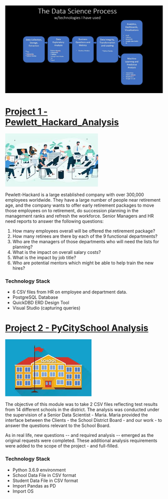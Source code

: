 ![](/images/DSProcess.JPG)


# [Project 1 - Pewlett_Hackard_Analysis](https://github.com/tcottrell321/Pewlett_Hackard_Analysis)
![](/images/Employees1.jpg)

Pewlett-Hackard is a large established company with over 300,000 employees worldwide. They have a large number of people near retirement age, and the company wants to offer early retirement packages to move those employees on to retirement, do succession planning in the management ranks and refresh the workforce. Senior Managers and HR need reports to answer the following questions:
1)	How many employees overall will be offered the retirement package? 
2)	How many retirees are there by each of the 9 functional departments? 
3)	Who are the managers of those departments who will need the lists for planning?
4)	What is the impact on overall salary costs? 
5)	What is the impact by job title? 
6)	Who are potential mentors which might be able to help train the new hires? 

### Technology Stack
- 6 CSV files from HR on employee and department data. 
- PostgreSQL Database
- QuickDBD ERD Design Tool
- Visual Studio (capturing queries)


# [Project 2 - PyCitySchool Analysis](https://github.com/tcottrell321/school_district_analysis)
![](/images/Schools.jpg)

The objective of this module was to take 2 CSV files reflecting test results from 14 different schools in the district. The analysis was conducted under the supervision of a Senior Data Scientist - Maria. Maria provided the interface between the Clients - the School District Board - and our work - to answer the questions relevant to the School Board. 

As in real life, new questions -- and required analysis -- emerged as the original requests were completed. These additional analysis requirements were added to the scope of the project - and full-filled. 

### Technology Stack
- Python 3.6.9 environment
- School Data File in CSV format
- Student Data File in CSV format
- Import Pandas as PD
- Import OS
